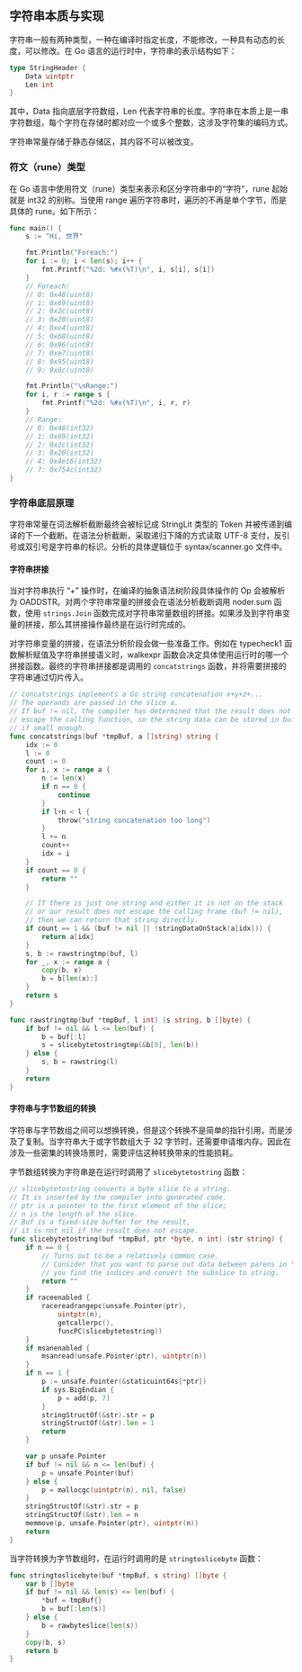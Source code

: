 字符串本质与实现
-------------------------

字符串一般有两种类型，一种在编译时指定长度，不能修改，一种具有动态的长度，可以修改。在 Go 语言的运行时中，字符串的表示结构如下：

```go
type StringHeader {
    Data uintptr
    Len int
}
```

其中，Data 指向底层字符数组，Len 代表字符串的长度。字符串在本质上是一串字符数组，每个字符在存储时都对应一个或多个整数，这涉及字符集的编码方式。

字符串常量存储于静态存储区，其内容不可以被改变。



### 符文（rune）类型

在 Go 语言中使用符文（rune）类型来表示和区分字符串中的“字符”，rune 起始就是 int32 的别称。当使用 range 遍历字符串时，遍历的不再是单个字节，而是具体的 rune。如下所示：

```go
func main() {
	s := "Hi, 世界"

	fmt.Println("Foreach:")
	for i := 0; i < len(s); i++ {
		fmt.Printf("%2d: %#x(%T)\n", i, s[i], s[i])
	}
	// Foreach:
	// 0: 0x48(uint8)
	// 1: 0x69(uint8)
	// 2: 0x2c(uint8)
	// 3: 0x20(uint8)
	// 4: 0xe4(uint8)
	// 5: 0xb8(uint8)
	// 6: 0x96(uint8)
	// 7: 0xe7(uint8)
	// 8: 0x95(uint8)
	// 9: 0x8c(uint8)

	fmt.Println("\nRange:")
	for i, r := range s {
		fmt.Printf("%2d: %#x(%T)\n", i, r, r)
	}
	// Range:
	// 0: 0x48(int32)
	// 1: 0x69(int32)
	// 2: 0x2c(int32)
	// 3: 0x20(int32)
	// 4: 0x4e16(int32)
	// 7: 0x754c(int32)
}
```



### 字符串底层原理

字符串常量在词法解析截断最终会被标记成 StringLit 类型的 Token 并被传递到编译的下一个截断。在语法分析截断，采取递归下降的方式读取 UTF-8 支付，反引号或双引号是字符串的标识。分析的具体逻辑位于 syntax/scanner.go 文件中。



#### 字符串拼接

当对字符串执行 “+” 操作时，在编译的抽象语法树阶段具体操作的 Op 会被解析为 OADDSTR。对两个字符串常量的拼接会在语法分析截断调用 noder.sum 函数，使用 `strings.Join` 函数完成对字符串常量数组的拼接。如果涉及到字符串变量的拼接，那么其拼接操作最终是在运行时完成的。

对字符串变量的拼接，在语法分析阶段会做一些准备工作。例如在 typecheck1 函数解析赋值及字符串拼接语义时，walkexpr 函数会决定具体使用运行时的哪一个拼接函数。最终的字符串拼接都是调用的 `concatstrings` 函数，并将需要拼接的字符串通过切片传入。

```go
// concatstrings implements a Go string concatenation x+y+z+...
// The operands are passed in the slice a.
// If buf != nil, the compiler has determined that the result does not
// escape the calling function, so the string data can be stored in buf
// if small enough.
func concatstrings(buf *tmpBuf, a []string) string {
	idx := 0
	l := 0
	count := 0
	for i, x := range a {
		n := len(x)
		if n == 0 {
			continue
		}
		if l+n < l {
			throw("string concatenation too long")
		}
		l += n
		count++
		idx = i
	}
	if count == 0 {
		return ""
	}

	// If there is just one string and either it is not on the stack
	// or our result does not escape the calling frame (buf != nil),
	// then we can return that string directly.
	if count == 1 && (buf != nil || !stringDataOnStack(a[idx])) {
		return a[idx]
	}
	s, b := rawstringtmp(buf, l)
	for _, x := range a {
		copy(b, x)
		b = b[len(x):]
	}
	return s
}

func rawstringtmp(buf *tmpBuf, l int) (s string, b []byte) {
	if buf != nil && l <= len(buf) {
		b = buf[:l]
		s = slicebytetostringtmp(&b[0], len(b))
	} else {
		s, b = rawstring(l)
	}
	return
}
```



#### 字符串与字节数组的转换

字符串与字节数组之间可以想换转换，但是这个转换不是简单的指针引用，而是涉及了复制。当字符串大于或字节数组大于 32 字节时，还需要申请堆内存。因此在涉及一些密集的转换场景时，需要评估这种转换带来的性能损耗。

字节数组转换为字符串是在运行时调用了 `slicebytetostring` 函数：

```go
// slicebytetostring converts a byte slice to a string.
// It is inserted by the compiler into generated code.
// ptr is a pointer to the first element of the slice;
// n is the length of the slice.
// Buf is a fixed-size buffer for the result,
// it is not nil if the result does not escape.
func slicebytetostring(buf *tmpBuf, ptr *byte, n int) (str string) {
	if n == 0 {
		// Turns out to be a relatively common case.
		// Consider that you want to parse out data between parens in "foo()bar",
		// you find the indices and convert the subslice to string.
		return ""
	}
	if raceenabled {
		racereadrangepc(unsafe.Pointer(ptr),
			uintptr(n),
			getcallerpc(),
			funcPC(slicebytetostring))
	}
	if msanenabled {
		msanread(unsafe.Pointer(ptr), uintptr(n))
	}
	if n == 1 {
		p := unsafe.Pointer(&staticuint64s[*ptr])
		if sys.BigEndian {
			p = add(p, 7)
		}
		stringStructOf(&str).str = p
		stringStructOf(&str).len = 1
		return
	}

	var p unsafe.Pointer
	if buf != nil && n <= len(buf) {
		p = unsafe.Pointer(buf)
	} else {
		p = mallocgc(uintptr(n), nil, false)
	}
	stringStructOf(&str).str = p
	stringStructOf(&str).len = n
	memmove(p, unsafe.Pointer(ptr), uintptr(n))
	return
}
```

当字符转换为字节数组时，在运行时调用的是 `stringtoslicebyte` 函数：

```go
func stringtoslicebyte(buf *tmpBuf, s string) []byte {
	var b []byte
	if buf != nil && len(s) <= len(buf) {
		*buf = tmpBuf{}
		b = buf[:len(s)]
	} else {
		b = rawbyteslice(len(s))
	}
	copy(b, s)
	return b
}
```


